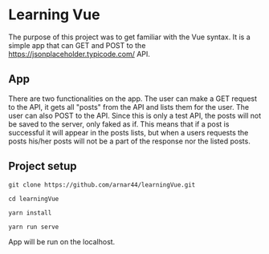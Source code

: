 # Learning Vue
The purpose of this project was to get familiar with the Vue syntax. It is a simple app that can GET and POST to the https://jsonplaceholder.typicode.com/ API.

## App
There are two functionalities on the app. The user can make a GET request to the API, it gets all "posts" from the API and lists them for the user.
The user can also POST to the API. Since this is only a test API, the posts will not be saved to the server, only faked as if. This means that if a post is successful it will appear in the posts lists, but when a users requests the posts his/her posts will not be a part of the response nor the listed posts. 

## Project setup
```
git clone https://github.com/arnar44/learningVue.git
```

```
cd learningVue
```

```
yarn install
```

```
yarn run serve
```
App will be run on the localhost.
